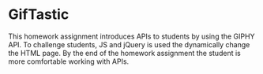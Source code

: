 # GifTastic

This homework assignment introduces APIs to students by using the GIPHY API. To challenge students, JS and jQuery is used the dynamically 
change the HTML page. By the end of the homework assignment the student is more comfortable working with APIs. 
